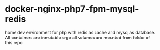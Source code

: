 # docker-nginx-php7-fpm-mysql-redis
home dev environment for php with redis as cache and mysql as database. All containers are inmutable ergo all volumes are mounted from folder of this repo
